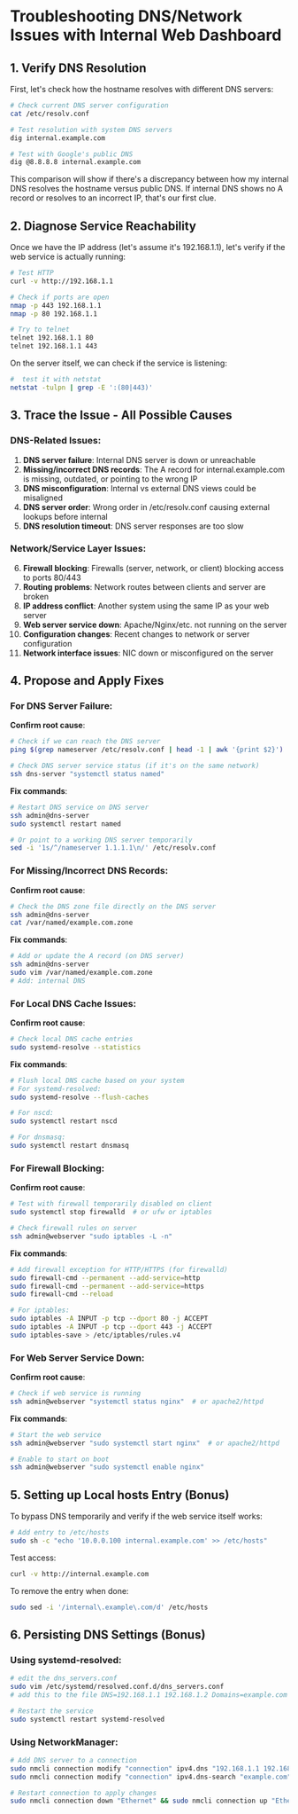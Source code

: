 # Troubleshooting DNS/Network Issues with Internal Web Dashboard

## 1. Verify DNS Resolution

First, let's check how the hostname resolves with different DNS servers:

```bash
# Check current DNS server configuration
cat /etc/resolv.conf

# Test resolution with system DNS servers
dig internal.example.com

# Test with Google's public DNS
dig @8.8.8.8 internal.example.com
```
This comparison will show if there's a discrepancy between how my internal DNS resolves the hostname versus public DNS. If internal DNS shows no A record or resolves to an incorrect IP, that's our first clue.

## 2. Diagnose Service Reachability

Once we have the IP address (let's assume it's 192.168.1.1), let's verify if the web service is actually running:

```bash
# Test HTTP 
curl -v http://192.168.1.1

# Check if ports are open
nmap -p 443 192.168.1.1
nmap -p 80 192.168.1.1

# Try to telnet 
telnet 192.168.1.1 80
telnet 192.168.1.1 443
```

On the server itself, we can check if the service is listening:

```bash
#  test it with netstat
netstat -tulpn | grep -E ':(80|443)'
```

## 3. Trace the Issue - All Possible Causes

### DNS-Related Issues:
1. **DNS server failure**: Internal DNS server is down or unreachable
2. **Missing/incorrect DNS records**: The A record for internal.example.com is missing, outdated, or pointing to the wrong IP
3. **DNS misconfiguration**: Internal vs external DNS views could be misaligned
4. **DNS server order**: Wrong order in /etc/resolv.conf causing external lookups before internal
5. **DNS resolution timeout**: DNS server responses are too slow

### Network/Service Layer Issues:
6. **Firewall blocking**: Firewalls (server, network, or client) blocking access to ports 80/443
7. **Routing problems**: Network routes between clients and server are broken
8. **IP address conflict**: Another system using the same IP as your web server
9. **Web server service down**: Apache/Nginx/etc. not running on the server
10. **Configuration changes**: Recent changes to network or server configuration
11. **Network interface issues**: NIC down or misconfigured on the server

## 4. Propose and Apply Fixes

### For DNS Server Failure:

**Confirm root cause**:
```bash
# Check if we can reach the DNS server
ping $(grep nameserver /etc/resolv.conf | head -1 | awk '{print $2}')

# Check DNS server service status (if it's on the same network)
ssh dns-server "systemctl status named"
```

**Fix commands**:
```bash
# Restart DNS service on DNS server
ssh admin@dns-server
sudo systemctl restart named

# Or point to a working DNS server temporarily
sed -i '1s/^/nameserver 1.1.1.1\n/' /etc/resolv.conf
```

### For Missing/Incorrect DNS Records:

**Confirm root cause**:
```bash
# Check the DNS zone file directly on the DNS server
ssh admin@dns-server
cat /var/named/example.com.zone
```

**Fix commands**:
```bash
# Add or update the A record (on DNS server)
ssh admin@dns-server
sudo vim /var/named/example.com.zone
# Add: internal DNS
```

### For Local DNS Cache Issues:

**Confirm root cause**:
```bash
# Check local DNS cache entries
sudo systemd-resolve --statistics
```

**Fix commands**:
```bash
# Flush local DNS cache based on your system
# For systemd-resolved:
sudo systemd-resolve --flush-caches

# For nscd:
sudo systemctl restart nscd

# For dnsmasq:
sudo systemctl restart dnsmasq
```

### For Firewall Blocking:

**Confirm root cause**:
```bash
# Test with firewall temporarily disabled on client
sudo systemctl stop firewalld  # or ufw or iptables

# Check firewall rules on server
ssh admin@webserver "sudo iptables -L -n"
```

**Fix commands**:
```bash
# Add firewall exception for HTTP/HTTPS (for firewalld)
sudo firewall-cmd --permanent --add-service=http
sudo firewall-cmd --permanent --add-service=https
sudo firewall-cmd --reload

# For iptables:
sudo iptables -A INPUT -p tcp --dport 80 -j ACCEPT
sudo iptables -A INPUT -p tcp --dport 443 -j ACCEPT
sudo iptables-save > /etc/iptables/rules.v4
```

### For Web Server Service Down:

**Confirm root cause**:
```bash
# Check if web service is running
ssh admin@webserver "systemctl status nginx"  # or apache2/httpd
```

**Fix commands**:
```bash
# Start the web service
ssh admin@webserver "sudo systemctl start nginx"  # or apache2/httpd

# Enable to start on boot
ssh admin@webserver "sudo systemctl enable nginx"
```

## 5. Setting up Local hosts Entry (Bonus)

To bypass DNS temporarily and verify if the web service itself works:

```bash
# Add entry to /etc/hosts
sudo sh -c "echo '10.0.0.100 internal.example.com' >> /etc/hosts"
```

Test access:
```bash
curl -v http://internal.example.com
```

To remove the entry when done:
```bash
sudo sed -i '/internal\.example\.com/d' /etc/hosts
```

## 6. Persisting DNS Settings (Bonus)

### Using systemd-resolved:

```bash
# edit the dns_servers.conf
sudo vim /etc/systemd/resolved.conf.d/dns_servers.conf
# add this to the file DNS=192.168.1.1 192.168.1.2 Domains=example.com and save it

# Restart the service
sudo systemctl restart systemd-resolved
```

### Using NetworkManager:

```bash
# Add DNS server to a connection 
sudo nmcli connection modify "connection" ipv4.dns "192.168.1.1 192.168.1.2 "
sudo nmcli connection modify "connection" ipv4.dns-search "example.com"

# Restart connection to apply changes
sudo nmcli connection down "Ethernet" && sudo nmcli connection up "Ethernet"
```
